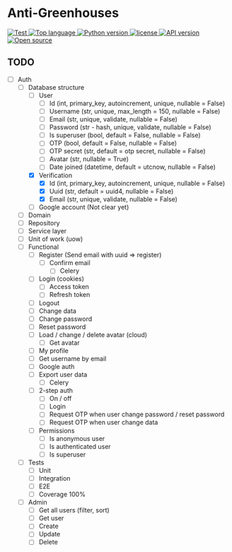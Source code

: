 # Anti-Greenhouses

<a href="https://github.com/Anti-Counter021/Anti-Greenhouses/actions?query=workflow" target="_blank">
    <img src="https://github.com/Anti-Counter021/Anti-Greenhouses/actions/workflows/test.yml/badge.svg" alt="Test">
</a>

<a href="https://github.com/Anti-Counter021/Anti-Greenhouses/search?l=python" target="_blank">
    <img src="https://img.shields.io/github/languages/top/Anti-Counter021/Anti-Greenhouses" alt="Top language"/>
</a>

<a href="https://github.com/Anti-Counter021/Anti-Greenhouses/blob/master/.python-version" target="_blank">
    <img src="https://img.shields.io/badge/python-3.9.5-brightgreen" alt="Python version"/>
</a>

<a href="https://github.com/Anti-Counter021/Anti-Greenhouses/blob/master/LICENSE" target="_blank">
    <img src="https://img.shields.io/github/license/Anti-Counter021/Anti-Greenhouses" alt="license"/>
</a>

<a href="https://github.com/Anti-Counter021/Anti-Greenhouses/blob/master/pyproject.toml" target="_blank">
    <img src="https://img.shields.io/badge/API-v0.1.0-brightgreen" alt="API version"/>
</a>

<a href="https://opensource.org/docs/definition.php" target="_blank">
    <img src="https://badgen.net/badge/Open%20Source%20%3F/Yes%21/blue?icon=github" alt="Open source"/>
</a>

## TODO

- [ ] Auth
    - [ ] Database structure
        - [ ] User
            - [ ] Id (int, primary_key, autoincrement, unique, nullable = False)
            - [ ] Username (str, unique, max_length = 150, nullable = False)
            - [ ] Email (str, unique, validate, nullable = False)
            - [ ] Password (str - hash, unique, validate, nullable = False)
            - [ ] Is superuser (bool, default = False, nullable = False)
            - [ ] OTP (bool, default = False, nullable = False)
            - [ ] OTP secret (str, default = otp secret, nullable = False)
            - [ ] Avatar (str, nullable = True)
            - [ ] Date joined (datetime, default = utcnow, nullable = False)
        - [x] Verification
            - [x] Id (int, primary_key, autoincrement, unique, nullable = False)
            - [x] Uuid (str, default = uuid4, nullable = False)
            - [x] Email (str, unique, validate, nullable = False)
        - [ ] Google account (Not clear yet)
    - [ ] Domain
    - [ ] Repository
    - [ ] Service layer
    - [ ] Unit of work (uow)
    - [ ] Functional
        - [ ] Register (Send email with uuid => register)
            - [ ] Confirm email
                - [ ] Celery
        - [ ] Login (cookies)
            - [ ] Access token
            - [ ] Refresh token
        - [ ] Logout
        - [ ] Change data
        - [ ] Change password
        - [ ] Reset password
        - [ ] Load / change / delete avatar (cloud)
            - [ ] Get avatar
        - [ ] My profile
        - [ ] Get username by email
        - [ ] Google auth
        - [ ] Export user data
            - [ ] Celery
        - [ ] 2-step auth
            - [ ] On / off
            - [ ] Login
            - [ ] Request OTP when user change password / reset password
            - [ ] Request OTP when user change data
        - [ ] Permissions
            - [ ] Is anonymous user
            - [ ] Is authenticated user
            - [ ] Is superuser
    - [ ] Tests
        - [ ] Unit
        - [ ] Integration
        - [ ] E2E
        - [ ] Coverage 100%
    - [ ] Admin
        - [ ] Get all users (filter, sort)
        - [ ] Get user
        - [ ] Create
        - [ ] Update
        - [ ] Delete
